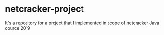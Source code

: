 # netcracker-project
It's a repository for a project that I implemented in scope of netcracker Java cource 2019
